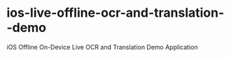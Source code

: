 # ios-live-offline-ocr-and-translation--demo
iOS Offline On-Device Live OCR and Translation Demo Application
